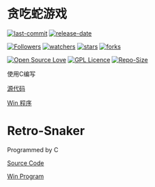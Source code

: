 # 贪吃蛇游戏

[![last-commit](https://img.shields.io/github/last-commit/HollowMan6/Retro-Snaker)](../../graphs/commit-activity)
[![release-date](https://img.shields.io/github/release-date/HollowMan6/Retro-Snaker)](../../releases)

[![Followers](https://img.shields.io/github/followers/HollowMan6?style=social)](https://github.com/HollowMan6?tab=followers)
[![watchers](https://img.shields.io/github/watchers/HollowMan6/Retro-Snaker?style=social)](../../watchers)
[![stars](https://img.shields.io/github/stars/HollowMan6/Retro-Snaker?style=social)](../../stargazers)
[![forks](https://img.shields.io/github/forks/HollowMan6/Retro-Snaker?style=social)](../../stargazers)

[![Open Source Love](https://badges.frapsoft.com/os/v1/open-source.svg?v=103)](https://hollowman6.github.io/fund.html)
[![GPL Licence](https://badges.frapsoft.com/os/gpl/gpl.svg?v=103)](https://opensource.org/licenses/GPL-3.0/)
[![Repo-Size](https://img.shields.io/github/repo-size/HollowMan6/Retro-Snaker.svg)](../../archive/master.zip)

使用C编写

[源代码](贪吃蛇游戏.c)

[Win 程序](贪吃蛇游戏.exe)

# Retro-Snaker

Programmed by C

[Source Code](贪吃蛇游戏.c)

[Win Program](贪吃蛇游戏.exe)
